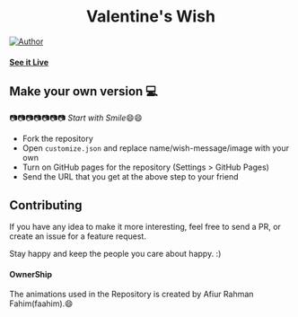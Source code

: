 <h1 align="center">
    Valentine's Wish
</h1>

[![Author](https://img.shields.io/badge/author-GovindCodes-green)](https://github.com/GovindCodes)


#### [See it Live](https://sugoides.github.io/be-my-valentine/)

## Make your own version :computer:

:camera::camera::camera::camera::camera::camera::camera:
*Start with Smile*:smile::smile:

* Fork the repository
* Open `customize.json` and replace name/wish-message/image with your own
* Turn on GitHub pages for the repository (Settings > GitHub Pages)
* Send the URL that you get at the above step to your friend


## Contributing

If you have any idea to make it more interesting, feel free to send a PR, or create an issue for a feature request.

Stay happy and keep the people you care about happy. :)

#### OwnerShip
 The animations used in the Repository is created by Afiur Rahman Fahim(faahim).:smile:
